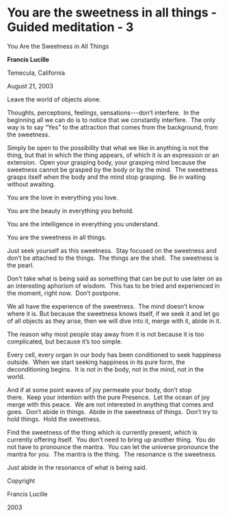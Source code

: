 # You are the sweetness in all things - Guided meditation - 3

You Are the Sweetness in All Things

**Francis Lucille**

Temecula, California

August 21, 2003

Leave the world of objects alone.

Thoughts, perceptions, feelings, sensations---don’t interfere.  In the beginning all we can do is to notice that we constantly interfere.  The only way is to say “Yes” to the attraction that comes from the background, from the sweetness.

Simply be open to the possibility that what we like in anything is not the thing, but that in which the thing appears, of which it is an expression or an extension.  Open your grasping body, your grasping mind because the sweetness cannot be grasped by the body or by the mind.  The sweetness grasps itself when the body and the mind stop grasping.  Be in waiting without awaiting.

You are the love in everything you love.

You are the beauty in everything you behold.

You are the intelligence in everything you understand. 

You are the sweetness in all things.

Just seek yourself as this sweetness.  Stay focused on the sweetness and don’t be attached to the things.  The things are the shell.  The sweetness is the pearl.

Don’t take what is being said as something that can be put to use later on as an interesting aphorism of wisdom.  This has to be tried and experienced in the moment, right now.  Don’t postpone. 

We all have the experience of the sweetness.  The mind doesn’t know where it is. But because the sweetness knows itself, if we seek it and let go of all objects as they arise, then we will dive into it, merge with it, abide in it.

The reason why most people stay away from it is not because it is too complicated, but because it’s too simple. 

Every cell, every organ in our body has been conditioned to seek happiness outside.  When we start seeking happiness in its pure form, the deconditioning begins.  It is not in the body, not in the mind, not in the world. 

And if at some point waves of joy permeate your body, don’t stop there.  Keep your intention with the pure Presence.  Let the ocean of joy merge with this peace.  We are not interested in anything that comes and goes.  Don’t abide in things.  Abide in the sweetness of things.  Don’t try to hold things.  Hold the sweetness. 

Find the sweetness of the thing which is currently present, which is currently offering itself.  You don’t need to bring up another thing.  You do not have to pronounce the mantra.  You can let the universe pronounce the mantra for you.  The mantra is the thing.  The resonance is the sweetness.

Just abide in the resonance of what is being said.

Copyright

Francis Lucille

2003

